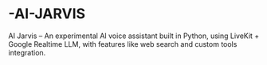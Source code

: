 # -AI-JARVIS
AI Jarvis – An experimental AI voice assistant built in Python, using LiveKit + Google Realtime LLM, with features like web search and custom tools integration.
